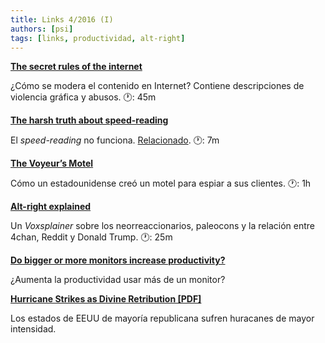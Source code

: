 ```yaml
---
title: Links 4/2016 (I)
authors: [psi]
tags: [links, productividad, alt-right]
---
```


[**The secret rules of the internet**](http://www.theverge.com/2016/4/13/11387934/internet-moderator-history-youtube-facebook-reddit-censorship-free-speech)

¿Cómo se modera el contenido en Internet?
Contiene descripciones de violencia gráfica y abusos. 🕐: 45m

[**The harsh truth about speed-reading**](http://kernelmag.dailydot.com/issue-sections/features-issue-sections/16352/speed-reading-does-not-work/)

El *speed-reading* no funciona.
[Relacionado](http://www.nytimes.com/2016/04/17/opinion/sunday/sorry-you-cant-speed-read.html).
🕐: 7m

[**The Voyeur’s Motel**](http://www.newyorker.com/magazine/2016/04/11/gay-talese-the-voyeurs-motel)

Cómo un estadounidense creó un motel para espiar a sus clientes. 🕐: 1h

[**Alt-right explained**](http://www.vox.com/2016/4/18/11434098/alt-right-explained)

Un *Voxsplainer* sobre los neorreaccionarios, paleocons y la relación entre
4chan, Reddit y Donald Trump. 🕐: 25m

[**Do bigger or more monitors increase productivity?**](http://skeptics.stackexchange.com/questions/1700)

¿Aumenta la productividad usar más de un monitor?

[**Hurricane Strikes as Divine Retribution [PDF]**](http://scholar.buffalostate.edu/warrenrj/files/2016/03/SKEPTIC-21-1-Hurricane-Strikes.pdf)

Los estados de EEUU de mayoría republicana sufren huracanes de mayor intensidad.
